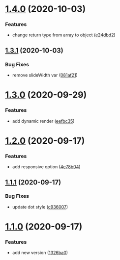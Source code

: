 # [1.4.0](https://github.com/gaoljie/use-slider/compare/v1.3.1...v1.4.0) (2020-10-03)


### Features

* change return type from array to object ([e24dbd2](https://github.com/gaoljie/use-slider/commit/e24dbd20dec40898297c14ae46d1abb7d037ae2a))

## [1.3.1](https://github.com/gaoljie/use-slider/compare/v1.3.0...v1.3.1) (2020-10-03)


### Bug Fixes

* remove slideWidth var ([081af21](https://github.com/gaoljie/use-slider/commit/081af219b133d54f49187ed4897361be57170a13))

# [1.3.0](https://github.com/gaoljie/use-slider/compare/v1.2.0...v1.3.0) (2020-09-29)


### Features

* add dynamic render ([eefbc35](https://github.com/gaoljie/use-slider/commit/eefbc35c4d9fc05e7f694f57676899b0131cecc7))

# [1.2.0](https://github.com/gaoljie/use-slider/compare/v1.1.1...v1.2.0) (2020-09-17)


### Features

* add responsive option ([4e78b04](https://github.com/gaoljie/use-slider/commit/4e78b047899a68c799a3f1b9568fb74bd991294d))

## [1.1.1](https://github.com/gaoljie/use-slider/compare/v1.1.0...v1.1.1) (2020-09-17)


### Bug Fixes

* update dot style ([c936007](https://github.com/gaoljie/use-slider/commit/c9360072a07a7a7b77a2b7f1622544aa6a9817fd))

# [1.1.0](https://github.com/gaoljie/use-slider/compare/v1.0.0...v1.1.0) (2020-09-17)


### Features

* add new version ([1326ba0](https://github.com/gaoljie/use-slider/commit/1326ba0d3852988599639656554b1e8a56ca4897))
